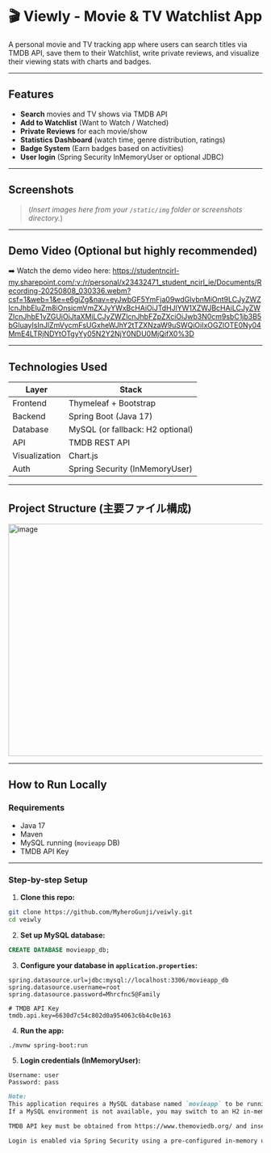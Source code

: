 # 🎬 Viewly - Movie & TV Watchlist App

A personal movie and TV tracking app where users can search titles via TMDB API, save them to their Watchlist, write private reviews, and visualize their viewing stats with charts and badges.

---

##  Features

-  **Search** movies and TV shows via TMDB API
-  **Add to Watchlist** (Want to Watch / Watched)
-  **Private Reviews** for each movie/show
-  **Statistics Dashboard** (watch time, genre distribution, ratings)
-  **Badge System** (Earn badges based on activities)
-  **User login** (Spring Security InMemoryUser or optional JDBC)

---

##  Screenshots

> (*Insert images here from your `/static/img` folder or screenshots directory.*)

---

##  Demo Video (Optional but highly recommended)
➡️ Watch the demo video here: https://studentncirl-my.sharepoint.com/:v:/r/personal/x23432471_student_ncirl_ie/Documents/Recording-20250808_030336.webm?csf=1&web=1&e=e6giZg&nav=eyJwbGF5YmFja09wdGlvbnMiOnt9LCJyZWZlcnJhbEluZm8iOnsicmVmZXJyYWxBcHAiOiJTdHJlYW1XZWJBcHAiLCJyZWZlcnJhbE1vZGUiOiJtaXMiLCJyZWZlcnJhbFZpZXciOiJwb3N0cm9sbC1jb3B5bGluayIsInJlZmVycmFsUGxheWJhY2tTZXNzaW9uSWQiOiIxOGZlOTE0Ny04MmE4LTRjNDYtOTgyYy05N2Y2NjY0NDU0MjQifX0%3D 

---
##  Technologies Used

| Layer        | Stack                           |
|--------------|----------------------------------|
| Frontend     | Thymeleaf + Bootstrap            |
| Backend      | Spring Boot (Java 17)            |
| Database     | MySQL (or fallback: H2 optional) |
| API          | TMDB REST API                    |
| Visualization| Chart.js                         |
| Auth         | Spring Security (InMemoryUser)   |

---

##  Project Structure (主要ファイル構成)
<img width="776" height="460" alt="image" src="https://github.com/user-attachments/assets/f3de5302-c4a2-4edc-b759-dac5eab14008" />


---

##  How to Run Locally

### Requirements
- Java 17
- Maven
- MySQL running (`movieapp` DB)
- TMDB API Key

---

### Step-by-step Setup

1. **Clone this repo:**
```bash
git clone https://github.com/MyheroGunji/veiwly.git
cd veiwly

```

2. **Set up MySQL database:**

```sql
CREATE DATABASE movieapp_db;
```

3. **Configure your database in `application.properties`:**

```properties
spring.datasource.url=jdbc:mysql://localhost:3306/movieapp_db
spring.datasource.username=root
spring.datasource.password=Mhrcfnc5@Family

# TMDB API Key
tmdb.api.key=6630d7c54c802d0a954063c6b4c0e163
```

4. **Run the app:**

```bash
./mvnw spring-boot:run
```

5. **Login credentials (InMemoryUser):**

```
Username: user
Password: pass
```

```markdown
Note:
This application requires a MySQL database named `movieapp` to be running locally.
If a MySQL environment is not available, you may switch to an H2 in-memory database using the optional configuration provided above.

TMDB API key must be obtained from https://www.themoviedb.org/ and inserted into `application.properties`.

Login is enabled via Spring Security using a pre-configured in-memory user (see credentials above).
```



